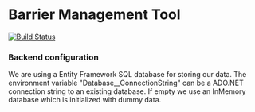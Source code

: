 # Barrier Management Tool
[![Build Status](https://dev.azure.com/lambdaville/Fusion-BMT/_apis/build/status/equinor.fusion-bmt?branchName=master)](https://dev.azure.com/lambdaville/Fusion-BMT/_build/latest?definitionId=22&branchName=master)

### Backend configuration
We are using a Entity Framework SQL database for storing our data.
The environment variable "Database__ConnectionString" can be a ADO.NET connection string to an existing
database. If empty we use an InMemory database which is initialized with dummy data.
